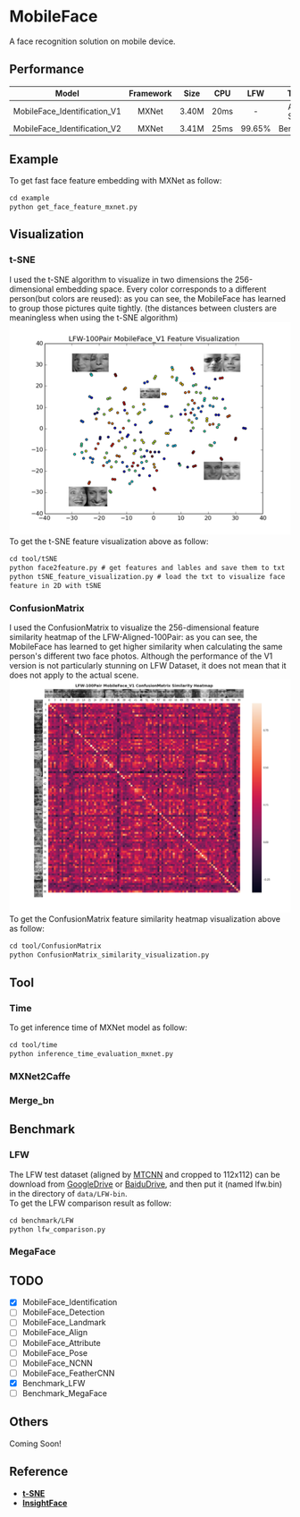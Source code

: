 # MobileFace
A face recognition solution on mobile device.

## Performance
| Model | Framework | Size | CPU | LFW | Target |
| :---: |  :---: | :---: | :---: | :---: | :---: |
| MobileFace_Identification_V1 | MXNet | 3.40M | 20ms | - | Actual Scene |
| MobileFace_Identification_V2 | MXNet | 3.41M | 25ms | 99.65% | Benchmark |
## Example
To get fast face feature embedding with MXNet as follow:
```shell
cd example
python get_face_feature_mxnet.py
```

## Visualization
### t-SNE
I used the t-SNE algorithm to visualize in two dimensions the 256-dimensional embedding space. Every color corresponds to a different person(but colors are reused): as you can see, the MobileFace has learned to group those pictures quite tightly. (the distances between clusters are meaningless when using the t-SNE algorithm)  
![t-SNE](./tool/tSNE/tSNE_LFW-100Pair_MobileFace_V1.png "LFW-Aligned-100Pair MobileFace_V1")  
To get the t-SNE feature visualization above as follow:
```shell
cd tool/tSNE
python face2feature.py # get features and lables and save them to txt
python tSNE_feature_visualization.py # load the txt to visualize face feature in 2D with tSNE
```
### ConfusionMatrix
I used the ConfusionMatrix to visualize the 256-dimensional feature similarity heatmap of the LFW-Aligned-100Pair: as you can see, the MobileFace has learned to get higher similarity when calculating the same person's different two face photos. Although the performance of the V1 version is not particularly stunning on LFW Dataset, it does not mean that it does not apply to the actual scene.  
![t-SNE](./tool/ConfusionMatrix/ConfusionMatrix_LFW-100Pair_MobileFace_V1.png "LFW-Aligned-100Pair MobileFace_V1")  
To get the ConfusionMatrix feature similarity heatmap visualization above as follow:
```shell
cd tool/ConfusionMatrix
python ConfusionMatrix_similarity_visualization.py
```
## Tool
### Time
To get inference time of MXNet model as follow:
```shell
cd tool/time
python inference_time_evaluation_mxnet.py
```
### MXNet2Caffe
### Merge_bn

## Benchmark
### LFW
The LFW test dataset (aligned by [MTCNN](https://kpzhang93.github.io/MTCNN_face_detection_alignment/index.html) and cropped to 112x112) can be download from [GoogleDrive](https://drive.google.com/file/d/1XRdCt3xOw7B3saw0xUSzLRub_HI4Jbk3/view) or [BaiduDrive](https://pan.baidu.com/s/1nxmSCch), and then put it (named lfw.bin) in the directory of ```data/LFW-bin```.  
To get the LFW comparison result as follow:
```shell
cd benchmark/LFW
python lfw_comparison.py
```
### MegaFace

## TODO
- [x] MobileFace_Identification
- [ ] MobileFace_Detection
- [ ] MobileFace_Landmark
- [ ] MobileFace_Align
- [ ] MobileFace_Attribute
- [ ] MobileFace_Pose
- [ ] MobileFace_NCNN
- [ ] MobileFace_FeatherCNN
- [x] Benchmark_LFW
- [ ] Benchmark_MegaFace

## Others
Coming Soon!

## Reference
- [**t-SNE**](http://lvdmaaten.github.io/tsne/ "t-SNE")
- [**InsightFace**](https://github.com/deepinsight/insightface "InsightFace")

